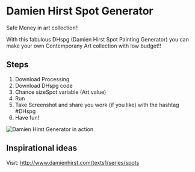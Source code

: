 # Damien Hirst Spot Generator
Safe Money in art collection!!

With this fabulous DHspg (Damien Hirst Spot Painting Generator) you can make your own Contemporany Art collection with low budget!!

Steps
-----

1. Download Processing
2. Download DHspg code
3. Chance sizeSpot variable (Art value)
4. Run
5. Take Screenshot and share you work (if you like) with the hashtag #DHspg
6. Have fun!

![Damien Hirst Generator in action](https://pbs.twimg.com/media/DQlB3weVoAE8kwG.jpg "Screenshot")

Inspirational ideas
-------------------
Visit: http://www.damienhirst.com/texts1/series/spots
